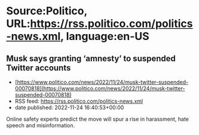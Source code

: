 # Source:Politico, URL:https://rss.politico.com/politics-news.xml, language:en-US

## Musk says granting ‘amnesty’ to suspended Twitter accounts
 - [https://www.politico.com/news/2022/11/24/musk-twitter-suspended-00070818](https://www.politico.com/news/2022/11/24/musk-twitter-suspended-00070818)
 - RSS feed: https://rss.politico.com/politics-news.xml
 - date published: 2022-11-24 16:40:53+00:00

Online safety experts predict the move will spur a rise in harassment, hate speech and misinformation.

